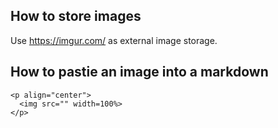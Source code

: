 ## How to store images

Use https://imgur.com/ as external image storage.

## How to pastie an image into a markdown

```
<p align="center">
  <img src="" width=100%>
</p>
```
